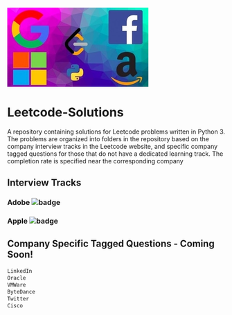 
![image](image.jpg)

# Leetcode-Solutions
A repository containing solutions for Leetcode problems written in Python 3. The problems are organized into folders in the repository based on the company interview tracks in the Leetcode website, and specific company tagged questions for those that do not have a dedicated learning track. The completion rate is specified near the corresponding company

## Interview Tracks 

### Adobe ![badge](https://img.shields.io/badge/0-90-orange.svg)
### Apple ![badge](https://img.shields.io/badge/1-90-orange.svg)

## Company Specific Tagged Questions - Coming Soon!

```
LinkedIn
Oracle
VMWare
ByteDance
Twitter
Cisco
```
